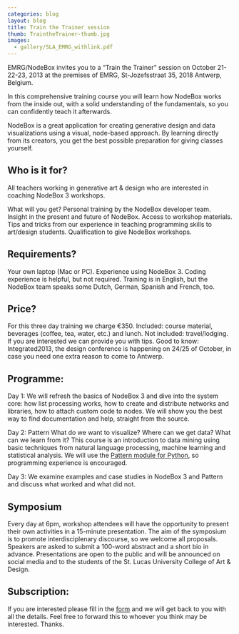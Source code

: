 ```yaml
---
categories: blog
layout: blog
title: Train the Trainer session
thumb: TraintheTrainer-thumb.jpg
images:
  - gallery/SLA_EMRG_withlink.pdf
---
```


EMRG/NodeBox invites you to a “Train the Trainer” session on October 21-22-23, 2013 at the premises of EMRG, St-Jozefsstraat 35, 2018 Antwerp, Belgium.

In this comprehensive training course you will learn how NodeBox works from the inside out, with a solid understanding of the fundamentals, so you can confidently teach it afterwards.

NodeBox is a great application for creating generative design and data visualizations using a visual, node-based approach. By learning directly from its creators, you get the best possible preparation for giving classes yourself.

Who is it for?
--------------
All teachers working in generative art & design who are interested in coaching NodeBox 3 workshops.

What will you get?
Personal training by the NodeBox developer team.
Insight in the present and future of NodeBox.
Access to workshop materials.
Tips and tricks from our experience in teaching programming skills to art/design  students.
Qualification to give NodeBox workshops.

Requirements?
-------------
Your own laptop (Mac or PC).
Experience using NodeBox 3.
Coding experience is helpful, but not required.
Training is in English, but the NodeBox team speaks some Dutch, German, Spanish and French, too.

Price?
------
For this three day training we charge €350. Included: course material, beverages (coffee, tea, water, etc.) and lunch.
Not included: travel/lodging. If you are interested we can provide you with tips.
Good to know: Integrated2013, the design conference is happening on 24/25 of October, in case you need one extra reason to come to Antwerp.

Programme:
---------
Day 1: We will refresh the basics of NodeBox 3 and dive into the system core: how list processing works, how to create and distribute networks and libraries, how to attach custom code to nodes. We will show you the best way to find documentation and help, straight from the source.

Day 2: Pattern
What do we want to visualize? Where can we get data? What can we learn from it? This course is an introduction to data mining using basic techniques from natural language processing, machine learning and statistical analysis. 
We will use the [Pattern module for Python](http://www.clips.ua.ac.be/pattern), so programming experience is encouraged.

Day 3: 
We examine examples and case studies in NodeBox 3 and Pattern and discuss what worked and what did not.

Symposium
---------
Every day at 6pm, workshop attendees will have the opportunity to present their own activities in a 15-minute presentation. The aim of the symposium is to promote interdisciplenary discourse, so we welcome all proposals. Speakers are asked to submit a 100-word abstract and a short bio in advance. Presentations are open to the public and will be announced on social media and to the students of the St. Lucas University College of Art & Design.

Subscription:
------------
If you are interested please fill in the [form](https://bit.ly/t-t-t) and we will get back to you with all the details. Feel free to forward this to whoever you think may be interested. Thanks.